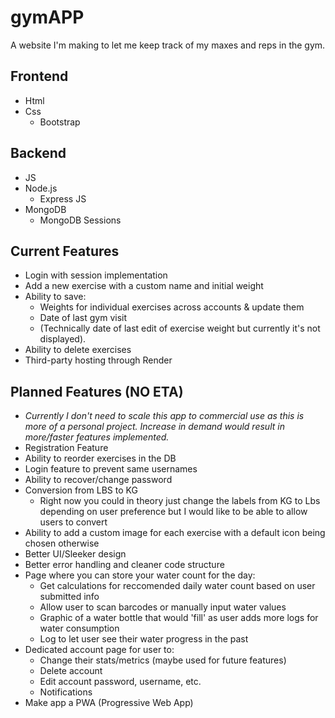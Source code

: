 # gymAPP #
A website I'm making to let me keep track of my maxes and reps in the gym.

## Frontend ##
- Html
- Css
  - Bootstrap 
## Backend ## 
- JS
- Node.js
  - Express JS
- MongoDB
  - MongoDB Sessions

## Current Features ##
- Login with session implementation
- Add a new exercise with a custom name and initial weight 
- Ability to save:
  - Weights for individual exercises across accounts & update them
  - Date of last gym visit
  - (Technically date of last edit of exercise weight but currently it's not displayed).
- Ability to delete exercises
- Third-party hosting through Render

## Planned Features (NO ETA) ##
- *Currently I don't need to scale this app to commercial use as this is more of a personal project. Increase in demand would result in more/faster features implemented.*
- Registration Feature
- Ability to reorder exercises in the DB
- Login feature to prevent same usernames 
- Ability to recover/change password
- Conversion from LBS to KG
  - Right now you could in theory just change the labels from KG to Lbs depending on user preference but I would like to be able to allow users to convert
- Ability to add a custom image for each exercise with a default icon being chosen otherwise
- Better UI/Sleeker design
- Better error handling and cleaner code structure
- Page where you can store your water count for the day:
  - Get calculations for reccomended daily water count based on user submitted info
  - Allow user to scan barcodes or manually input water values
  - Graphic of a water bottle that would 'fill' as user adds more logs for water consumption
  - Log to let user see their water progress in the past
- Dedicated account page for user to:
  - Change their stats/metrics (maybe used for future features)
  - Delete account
  - Edit account password, username, etc.
  - Notifications
- Make app a PWA (Progressive Web App)
 
